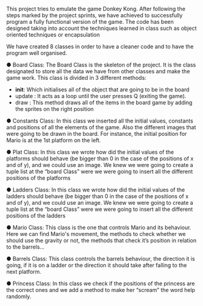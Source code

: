 This project tries to emulate the game Donkey Kong. After following the steps marked by the project sprints, we have achieved to successfully program a fully 
functional version of the game. The code has been designed taking into account the techniques learned in class such as object oriented techniques or encapsulation


We have created 8 classes in order to have a cleaner code and to have the program well organised.

● Board Class:
The Board Class is the skeleton of the project. It is the class designated to store all the data we have from other classes and make the game work. 
This class is divided in 3 different methods:
  - __init__: Which initialises all of the object that are going to be in the board
  - update : It acts as a loop until the user presses Q (exiting the game).
  - draw : This method draws all of the items in the board game by adding the sprites on the right position

● Constants Class:
In this class we inserted all the initial values, constants and positions of all the elements of the game. 
Also the different images that were going to be drawn in the board. For instance, the initial position for Mario is at the 1st platform on the left.

● Plat Class:
In this class we wrote how did the initial values of the platforms should behave (be bigger than 0 in the case of the positions of x and of y), 
and we could use an image. We knew we were going to create a tuple list at the “board Class” were we were going to insert all the different positions of the platforms

● Ladders Class:
In this class we wrote how did the initial values of the ladders should behave (be bigger than 0 in the case of the positions of x and of y),
and we could use an image. We knew we were going to create a tuple list at the “board Class” were we were going to insert all the different positions of the ladders

● Mario Class:
This class is the one that controls Mario and its behaviour. Here we can find Mario's movement, the methods to check whether we should use
the gravity or not, the methods that check it’s position in relation to the barrels...

● Barrels Class:
This class controls the barrels behaviour, the direction it is going, if it is on a ladder or the direction it should take after falling to the next platform.

● Princess Class:
In this class we check if the positions of the princess are the correct ones and we add a method to make her “scream” the word help randomly.

